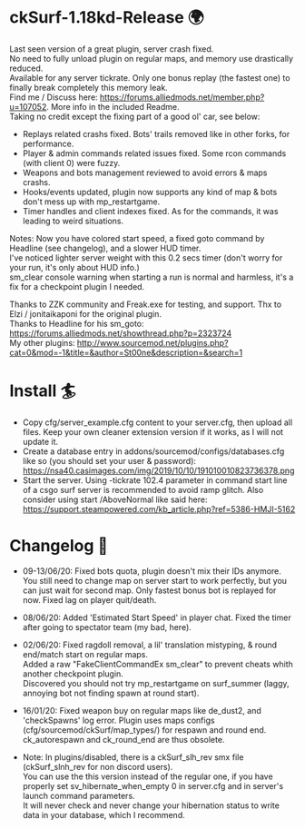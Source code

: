 ﻿# ckSurf-1.18kd-Release 🌍
  Last seen version of a great plugin, server crash fixed.  
  No need to fully unload plugin on regular maps, and memory use drastically reduced.  
  Available for any server tickrate. Only one bonus replay (the fastest one) to finally break completely this memory leak.  
  Find me / Discuss here: https://forums.alliedmods.net/member.php?u=107052. More info in the included Readme.  
  Taking no credit except the fixing part of a good ol' car, see below:  
  - Replays related crashs fixed. Bots' trails removed like in other forks, for performance.
  - Player & admin commands related issues fixed. Some rcon commands (with client 0) were fuzzy.
  - Weapons and bots management reviewed to avoid errors & maps crashs.
  - Hooks/events updated, plugin now supports any kind of map & bots don't mess up with mp_restartgame.
  - Timer handles and client indexes fixed. As for the commands, it was leading to weird situations.

Notes: Now you have colored start speed, a fixed goto command by Headline (see changelog), and a slower HUD timer.  
       I've noticed lighter server weight with this 0.2 secs timer (don't worry for your run, it's only about HUD info.)  
       sm_clear console warning when starting a run is normal and harmless, it's a fix for a checkpoint plugin I needed.  

Thanks to ZZK community and Freak.exe for testing, and support. Thx to Elzi / jonitaikaponi for the original plugin.  
Thanks to Headline for his sm_goto:  https://forums.alliedmods.net/showthread.php?p=2323724  
My other plugins: http://www.sourcemod.net/plugins.php?cat=0&mod=-1&title=&author=St00ne&description=&search=1

# Install 🏄
  - Copy cfg/server_example.cfg content to your server.cfg, then upload all files. Keep your own cleaner extension version if it works, as I will not update it.
  - Create a database entry in addons/sourcemod/configs/databases.cfg like so (you should set your user & password):
  https://nsa40.casimages.com/img/2019/10/10/191010010823736378.png
  - Start the server. Using -tickrate 102.4 parameter in command start line of a csgo surf server is recommended to avoid ramp glitch.
  Also consider using start /AboveNormal like said here: https://support.steampowered.com/kb_article.php?ref=5386-HMJI-5162

# Changelog 👹
  - 09-13/06/20: Fixed bots quota, plugin doesn't mix their IDs anymore. You still need to change map on server start to work perfectly, but you can just wait for second map. Only fastest bonus bot is replayed for now. Fixed lag on player quit/death.  
  
  - 08/06/20: Added 'Estimated Start Speed' in player chat. Fixed the timer after going to spectator team (my bad, here).  
  
  - 02/06/20: Fixed ragdoll removal, a lil' translation mistyping, & round end/match start on regular maps.  
  Added a raw "FakeClientCommandEx sm_clear" to prevent cheats whith another checkpoint plugin.  
  Discovered you should not try mp_restartgame on surf_summer (laggy, annoying bot not finding spawn at round start).  
  
  - 16/01/20: Fixed weapon buy on regular maps like de_dust2,  and 'checkSpawns' log error. Plugin uses maps configs (cfg/sourcemod/ckSurf/map_types/) for respawn and round end. ck_autorespawn and ck_round_end are thus obsolete.  
  
  - Note: In plugins/disabled, there is a ckSurf_slh_rev smx file (ckSurf_slnh_rev for non discord users).  
    You can use the this version instead of the regular one, if you have properly set sv_hibernate_when_empty 0 in server.cfg and in server's launch command parameters.  
    It will never check and never change your hibernation status to write data in your database, which I recommend.
